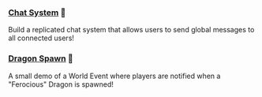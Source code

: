 ### [Chat System](examples/chat.md) 💬
Build a replicated chat system that allows users to send global messages to all connected users!

### [Dragon Spawn](examples/dragon.md) 🐲
A small demo of a World Event where players are notified when a "Ferocious" Dragon is spawned!